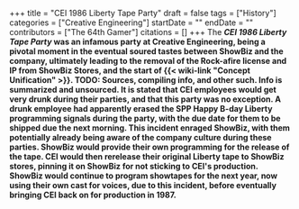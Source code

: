 +++
title = "CEI 1986 Liberty Tape Party"
draft = false
tags = ["History"]
categories = ["Creative Engineering"]
startDate = ""
endDate = ""
contributors = ["The 64th Gamer"]
citations = []
+++
The ***CEI 1986 Liberty Tape Party* was an infamous party at Creative Engineering, being a pivotal moment in the eventual soured tastes between ShowBiz and the company, ultimately leading to the removal of the Rock-afire license and IP from ShowBiz Stores, and the start of {{< wiki-link "Concept Unification" >}}.
TODO: Sources, compiling info, and other such. Info is summarized and unsourced.
It is stated that CEI employees would get very drunk during their parties, and that this party was no exception. A drunk employee had apparently erased the SPP Happy B-day Liberty programming signals during the party, with the due date for them to be shipped due the next morning. This incident enraged ShowBiz, with them potentially already being aware of the company culture during these parties. ShowBiz would provide their own programming for the release of the tape. CEI would then rerelease their original Liberty tape to ShowBiz stores, pinning it on ShowBiz for not sticking to CEI's production. ShowBiz would continue to program showtapes for the next year, now using their own cast for voices, due to this incident, before eventually bringing CEI back on for production in 1987.**
